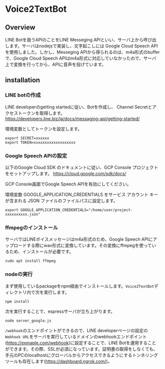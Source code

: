 # Voice2TextBot

## Overview

LINE Botを扱うAPIのことをLINE Messeging APIといい、サーバ上から呼び出します。サーバはnodejsで実装し、文字起こしには Google Cloud Speech APIを使用しました。しかし、Messeging APIから得られるのは、m4a形式のbufferで、Google Cloud Speech APIはm4a形式に対応していなかったので、サーバ上で変換を行ってから、APIに音声を投げています。


## installation

### LINE botの作成
LINE developerのgetting startedに従い、Botを作成し、 Channel Secretとアクセストークンを取得します。
https://developers.line.biz/ja/docs/messaging-api/getting-started/

環境変数としてトークンを設定します。

```
export SECRET=xxxxxx
export TOKEN=xxxxxxxxxxxxxxxxxxx
```

### Google Speech APIの設定
以下のGoogle Cloud SDK のドキュメントに従い、GCP Console プロジェクトをセットアップします。
https://cloud.google.com/sdk/docs/

GCP Console画面でGoogle Speech APIを有効にしてください。

環境変数 GOOGLE_APPLICATION_CREDENTIALS をサービス アカウント キーが含まれる JSON ファイルのファイルパスに設定します。

```
export GOOGLE_APPLICATION_CREDENTIALS="/home/user/project-xxxxxxxxxx.json"
```


### ffmpegのインストール

サーバではLINEボイスメッセージはm4a形式のため、Google Speech APIにアップロードする際にwav形式に変換しています。その変換にffmpegを使っているため、インストールが必要です。

```
sudo apt install ffmpeg
```

### nodeの実行

まず使用しているpackageをnpm経由でインストールします。`Voice2TextBot`ディレクトリ内で次を実行します。

```
npm install
```

次を実行することで、espressサーバが立ち上がります。

```
node server_google.js
```

`/webhook`のエンドポイントができるので、LINE developerページの設定の`Webhook URL`をサーバを実行しているドメインのwebhookエンドポイント(https://exmaple.com/webhook)に設定することで、LINE Botを運用することができます。その際、SSLが必須になっています。証明書の取得をしなくても、手元のPCのlocalhostにグローバルからアクセスできるようにするトンネリングツールも存在します(https://dashboard.ngrok.com/)。
